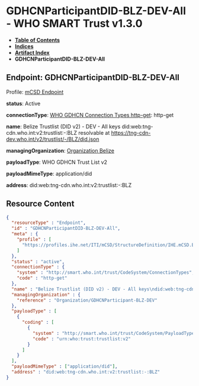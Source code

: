 # GDHCNParticipantDID-BLZ-DEV-All - WHO SMART Trust v1.3.0

* [**Table of Contents**](toc.md)
* [**Indices**](indices.md)
* [**Artifact Index**](artifacts.md)
* **GDHCNParticipantDID-BLZ-DEV-All**

## Endpoint: GDHCNParticipantDID-BLZ-DEV-All

Profile: [mCSD Endpoint](https://profiles.ihe.net/ITI/mCSD/4.0.0/StructureDefinition-IHE.mCSD.Endpoint.html)

**status**: Active

**connectionType**: [WHO GDHCN Connection Types http-get](CodeSystem-ConnectionTypes.md#ConnectionTypes-http-get): http-get

**name**: Belize Trustlist (DID v2) - DEV - All keys did:web:tng-cdn.who.int:v2:trustlist:-:BLZ resolvable at https://tng-cdn-dev.who.int/v2/trustlist/-/BLZ/did.json

**managingOrganization**: [Organization Belize](Organization-GDHCNParticipant-BLZ-DEV.md)

**payloadType**: WHO GDHCN Trust List v2

**payloadMimeType**: application/did

**address**: did:web:tng-cdn.who.int:v2:trustlist:-:BLZ



## Resource Content

```json
{
  "resourceType" : "Endpoint",
  "id" : "GDHCNParticipantDID-BLZ-DEV-All",
  "meta" : {
    "profile" : [
      "https://profiles.ihe.net/ITI/mCSD/StructureDefinition/IHE.mCSD.Endpoint"
    ]
  },
  "status" : "active",
  "connectionType" : {
    "system" : "http://smart.who.int/trust/CodeSystem/ConnectionTypes",
    "code" : "http-get"
  },
  "name" : "Belize Trustlist (DID v2) - DEV - All keys\ndid:web:tng-cdn.who.int:v2:trustlist:-:BLZ\nresolvable at https://tng-cdn-dev.who.int/v2/trustlist/-/BLZ/did.json",
  "managingOrganization" : {
    "reference" : "Organization/GDHCNParticipant-BLZ-DEV"
  },
  "payloadType" : [
    {
      "coding" : [
        {
          "system" : "http://smart.who.int/trust/CodeSystem/PayloadTypes",
          "code" : "urn:who:trust:trustlist:v2"
        }
      ]
    }
  ],
  "payloadMimeType" : ["application/did"],
  "address" : "did:web:tng-cdn.who.int:v2:trustlist:-:BLZ"
}

```

